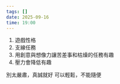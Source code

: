 ```yaml
---
tags: []
date: 2025-09-16
time: 19:00
---
```

1. 遊戲性格
2. 支線任務
3. 用創意與想像力讓苦差事和枯燥的任務有趣
4. 壓力會降低有趣

別太嚴肅，真誠就好
可以輕鬆，不能隨便
